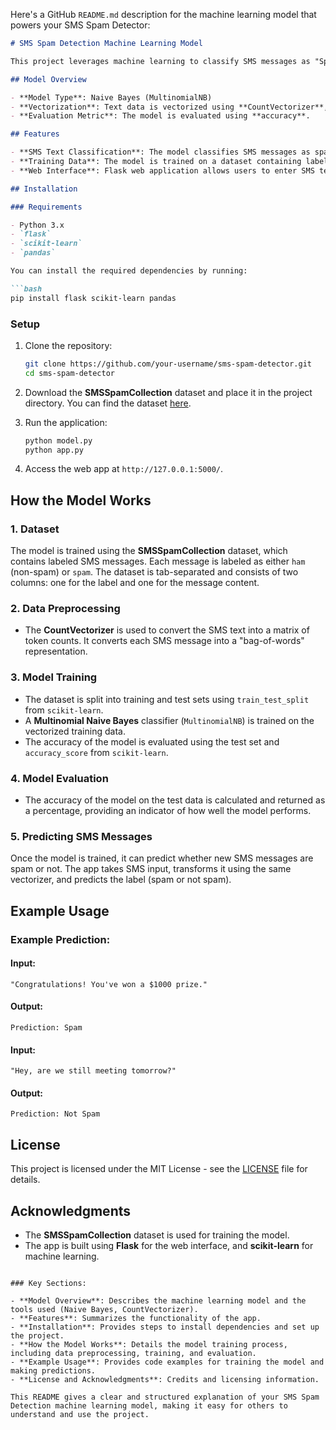 Here's a GitHub `README.md` description for the machine learning model that powers your SMS Spam Detector:

```markdown
# SMS Spam Detection Machine Learning Model

This project leverages machine learning to classify SMS messages as "Spam" or "Not Spam" (ham) using a Naive Bayes classifier. The model is trained on the **SMSSpamCollection** dataset, which contains labeled examples of spam and non-spam SMS messages.

## Model Overview

- **Model Type**: Naive Bayes (MultinomialNB)
- **Vectorization**: Text data is vectorized using **CountVectorizer**, which converts the text into a bag-of-words representation.
- **Evaluation Metric**: The model is evaluated using **accuracy**.

## Features

- **SMS Text Classification**: The model classifies SMS messages as spam or not spam based on the content of the message.
- **Training Data**: The model is trained on a dataset containing labeled SMS messages.
- **Web Interface**: Flask web application allows users to enter SMS text and get real-time predictions.

## Installation

### Requirements

- Python 3.x
- `flask`
- `scikit-learn`
- `pandas`

You can install the required dependencies by running:

```bash
pip install flask scikit-learn pandas
```

### Setup

1. Clone the repository:

    ```bash
    git clone https://github.com/your-username/sms-spam-detector.git
    cd sms-spam-detector
    ```

2. Download the **SMSSpamCollection** dataset and place it in the project directory. You can find the dataset [here](https://archive.ics.uci.edu/ml/datasets/sms+spam+collection).

3. Run the application:

    ```bash
    python model.py
    python app.py
    ```

4. Access the web app at `http://127.0.0.1:5000/`.

## How the Model Works

### 1. Dataset

The model is trained using the **SMSSpamCollection** dataset, which contains labeled SMS messages. Each message is labeled as either `ham` (non-spam) or `spam`. The dataset is tab-separated and consists of two columns: one for the label and one for the message content.

### 2. Data Preprocessing

- The **CountVectorizer** is used to convert the SMS text into a matrix of token counts. It converts each SMS message into a "bag-of-words" representation.


### 3. Model Training

- The dataset is split into training and test sets using `train_test_split` from `scikit-learn`.
- A **Multinomial Naive Bayes** classifier (`MultinomialNB`) is trained on the vectorized training data.
- The accuracy of the model is evaluated using the test set and `accuracy_score` from `scikit-learn`.

### 4. Model Evaluation

- The accuracy of the model on the test data is calculated and returned as a percentage, providing an indicator of how well the model performs.

### 5. Predicting SMS Messages

Once the model is trained, it can predict whether new SMS messages are spam or not. The app takes SMS input, transforms it using the same vectorizer, and predicts the label (spam or not spam).

## Example Usage

### Example Prediction:

#### Input:
```
"Congratulations! You've won a $1000 prize."
```

#### Output:
```
Prediction: Spam
```

#### Input:
```
"Hey, are we still meeting tomorrow?"
```

#### Output:
```
Prediction: Not Spam
```

## License

This project is licensed under the MIT License - see the [LICENSE](LICENSE) file for details.

## Acknowledgments

- The **SMSSpamCollection** dataset is used for training the model.
- The app is built using **Flask** for the web interface, and **scikit-learn** for machine learning.
```

### Key Sections:

- **Model Overview**: Describes the machine learning model and the tools used (Naive Bayes, CountVectorizer).
- **Features**: Summarizes the functionality of the app.
- **Installation**: Provides steps to install dependencies and set up the project.
- **How the Model Works**: Details the model training process, including data preprocessing, training, and evaluation.
- **Example Usage**: Provides code examples for training the model and making predictions.
- **License and Acknowledgments**: Credits and licensing information.

This README gives a clear and structured explanation of your SMS Spam Detection machine learning model, making it easy for others to understand and use the project.
